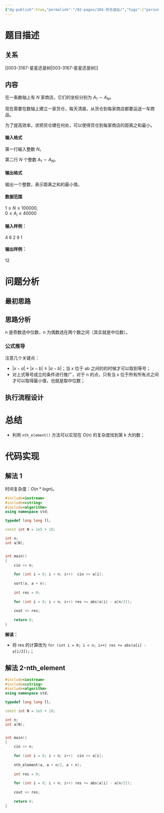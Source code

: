 ```yaml
---
{"dg-publish":true,"permalink":"/02-pages/104-货仓选址/","tags":["personal/blog","algorithm/greedy","algorithm/math/中位数"]}
---
```



# 题目描述
## 关系
[[003-3167-星星还是树\|003-3167-星星还是树]]
## 内容
在一条数轴上有 $N$ 家商店，它们的坐标分别为 $A_1 \sim A_N$。

现在需要在数轴上建立一家货仓，每天清晨，从货仓到每家商店都要运送一车商品。

为了提高效率，求把货仓建在何处，可以使得货仓到每家商店的距离之和最小。

#### 输入格式

第一行输入整数 $N$。

第二行 $N$ 个整数 $A_1 \sim A_N$。

#### 输出格式

输出一个整数，表示距离之和的最小值。

#### 数据范围

$1 \le N \le 100000$,  
$0 \le A_i \le 40000$

#### 输入样例：

4
6 2 9 1

#### 输出样例：

12
# 问题分析
## 最初思路

## 思路分析
n 是奇数选中位数，n 为偶数选在两个数之间（其实就是中位数）。

### 公式推导
注意几个关键点：
 + $\left| x-a \right|+\left| x-b \right|\geqslant \left| a-b \right|$；当 x 位于 ab 之间的的时候才可以取到等号；
 + 对上式等号成立的条件进行推广，对于 n 的点，只有当 x 位于所有所有点之间才可以取得最小值，也就是取中位数；

## 执行流程设计

# 总结
+ 利用 `nth_element()` 方法可以实现在 $O(n)$ 的复杂度找到第 k 大的数；
# 代码实现
## 解法 1
时间复杂度：$O(n*logn)$。
```c++
#include<iostream>
#include<cstring>
#include<algorithm>
using namespace std;

typedef long long ll;

const int N = 1e5 + 10;

int n;
int a[N];


int main() 
{
    cin >> n;
    
    for (int i = 0; i < n; i++)  cin >> a[i];
    
    sort(a, a + n);
    
    int res = 0;
    
    for (int i = 0; i < n; i++) res += abs(a[i] - a[n/2]);
    
    cout << res;
    
    return 0;
}
```
**解读：**
 + 将 res 的计算改为 `for (int i = 0; i < n; i++) res += abs(a[i] - a[i/2]);`；
## 解法 2-nth_element
```c++
#include<iostream>
#include<cstring>
#include<algorithm>
using namespace std;

typedef long long ll;

const int N = 1e5 + 10;

int n;
int a[N];


int main() 
{
    cin >> n;
    
    for (int i = 0; i < n; i++)  cin >> a[i];
    
    nth_element(a, a + n/2, a + n);
    
    int res = 0;
    
    for (int i = 0; i < n; i++) res += abs(a[i] - a[n/2]);
    
    cout << res;
    
    return 0;
}
```
